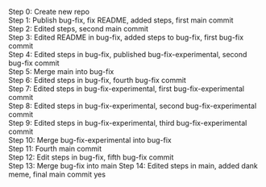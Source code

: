 Step 0: Create new repo<br>
Step 1: Publish bug-fix, fix README, added steps, first main commit<br>
Step 2: Edited steps, second main commit<br>
Step 3: Edited README in bug-fix, added steps to bug-fix, first bug-fix commit<br>
Step 4: Edited steps in bug-fix, published bug-fix-experimental, second bug-fix commit<br>
Step 5: Merge main into bug-fix<br>
Step 6: Edited steps in bug-fix, fourth bug-fix commit<br>
Step 7: Edited steps in bug-fix-experimental, first bug-fix-experimental commit<br>
Step 8: Edited steps in bug-fix-experimental, second bug-fix-experimental commit<br>
Step 9: Edited steps in bug-fix-experimental, third bug-fix-experimental commit<br>
Step 10: Merge bug-fix-experimental into bug-fix<br>
Step 11: Fourth main commit<br>
Step 12: Edit steps in bug-fix, fifth bug-fix commit<br>
Step 13: Merge bug-fix into main
Step 14: Edited steps in main, added dank meme, final main commit
yes